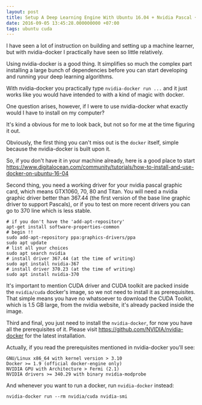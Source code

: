 ```yaml
---
layout: post
title: Setup A Deep Learning Engine With Ubuntu 16.04 + Nvidia Pascal + Nvidia Docker
date: 2016-09-05 13:45:28.000000000 +07:00
tags: ubuntu cuda
---
```

I have seen a lot of instruction on building and setting up a machine learner, but with nvidia-docker I practically have seen so little relatively.

Using nvidia-docker is a good thing. It simplifies so much the complex part installing a large bunch of dependencies before you can start developing and running your deep learning algorithms.

With nvidia-docker you practically type `nvidia-docker run ...` and it just works like you would have intended to with a kind of magic with docker.

One question arises, however, if I were to use nvidia-docker what exactly would I have to install on my computer?

It's kind a obvious for me to look back, but not so for me at the time figuring it out.

Obviously, the first thing you can't miss out is the `docker` itself, simple because the nvidia-docker is built upon it.

So, if you don't have it in your machine already, here is a good place to start https://www.digitalocean.com/community/tutorials/how-to-install-and-use-docker-on-ubuntu-16-04

Second thing, you need a working driver for your nvidia pascal graphic card, which means GTX1060, 70, 80 and Titan. You will need a nvidia graphic driver better than 367.44 (the first version of the base line graphic driver to support Pascals), or if you to test on more recent drivers you can go to 370 line which is less stable.


```
# if you don't have the 'add-apt-repository'
apt-get install software-properties-common
# begin !!
sudo add-apt-repository ppa:graphics-drivers/ppa
sudo apt update
# list all your choices
sudo apt search nvidia
# install driver 367.44 (at the time of writing)
sudo apt install nvidia-367
# install driver 370.23 (at the time of writing)
sudo apt install nvidia-370
```

It's important to mention CUDA driver and CUDA toolkit are packed inside the `nvidia/cuda` docker's image, so we not need to install it as prerequisites. That simple means you have no whatsoever to download the CUDA Toolkit, which is 1.5 GB large, from the nvidia website, it's already packed inside the image.

Third and final, you just need to install the `nvidia-docker`, for now you have all the prerequisites of it. Please visit https://github.com/NVIDIA/nvidia-docker for the latest installation.

Actually, if you read the prerequisites mentioned in nvidia-docker you'll see: 

```
GNU/Linux x86_64 with kernel version > 3.10
Docker >= 1.9 (official docker-engine only)
NVIDIA GPU with Architecture > Fermi (2.1)
NVIDIA drivers >= 340.29 with binary nvidia-modprobe
```

And whenever you want to run a docker, run `nvidia-docker` instead:

```
nvidia-docker run --rm nvidia/cuda nvidia-smi
```
